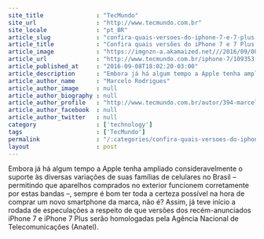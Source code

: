 ```yaml
---
site_title               : "TecMundo"
site_url                 : "http://www.tecmundo.com.br"
site_locale              : "pt_BR"
article_slug             : "confira-quais-versoes-do-iphone-7-e-7-plus-serao-homologadas-pela-anatel"
article_title            : "Confira quais versões do iPhone 7 e 7 Plus serão homologadas pela Anatel"
article_image            : "https://imgnzn-a.akamaized.net///2016/09/08/08175806544156-t1200x480.jpg"
article_url              : "http://www.tecmundo.com.br/iphone-7/109353-confira-versoes-iphone-7-7-plus-homologadas-anatel.htm"
article_published_at     : "2016-09-08T18:02:20-03:00"
article_description      : "Embora já há algum tempo a Apple tenha ampliado consideravelmente o suporte às diversas variações de suas famílias de celulares no Brasil – permitindo que aparelhos comprados no exterior funcionem corretamente por estas bandas –, sempre é bom ter toda a certeza possível na hora de comprar um novo smartphone da marca, não é? Assim, já teve início a rodada de especulações a respeito de que versões dos recém-anunciados iPhone 7 e iPhone 7 Plus serão homologadas pela Agência Nacional de Telecomunicações (Anatel)."
article_author_name      : "Marcelo Rodrigues"
article_author_image     : null
article_author_biography : null
article_author_profile   : "http://www.tecmundo.com.br/autor/394-marcelo-rodrigues/"
article_author_facebook  : null
article_author_twitter   : null
category                 : ['technology']
tags                     : ['TecMundo']
permalink                : "/:categories/confira-quais-versoes-do-iphone-7-e-7-plus-serao-homologadas-pela-anatel/"
layout                   : post
---
```


Embora já há algum tempo a Apple tenha ampliado consideravelmente o suporte às diversas variações de suas famílias de celulares no Brasil – permitindo que aparelhos comprados no exterior funcionem corretamente por estas bandas –, sempre é bom ter toda a certeza possível na hora de comprar um novo smartphone da marca, não é? Assim, já teve início a rodada de especulações a respeito de que versões dos recém-anunciados iPhone 7 e iPhone 7 Plus serão homologadas pela Agência Nacional de Telecomunicações (Anatel).
